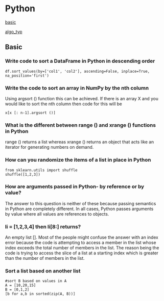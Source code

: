 # Python
[basic](https://www.dezyre.com/article/100-data-science-in-python-interview-questions-and-answers-for-2018/188)

[algo_typ](https://www.dezyre.com/article/2018-data-science-interview-questions-for-top-tech-companies-/189)

## Basic

### Write code to sort a DataFrame in Python in descending order
```
df.sort_values(by=['col1', 'col2'], ascending=False, inplace=True, na_position='first')
```

### Write the code to sort an array in NumPy by the nth column
Using argsort () function this can be achieved. If there is an array X and you would like to sort the nth column then code for this will be 
```
x[x [: n-1].argsort ()]
```

### What is the different between range () and xrange () functions in Python
range () returns a list whereas xrange () returns an object that acts like an iterator for generating numbers on demand.

### How can you randomize the items of a list in place in Python
```
from sklearn.utils import shuffle
shuffle([1,2,3])
```

### How are arguments passed in Python- by reference or by value?
The answer to this question is neither of these because passing semantics in Python are completely different. In all cases, Python passes arguments by value where all values are references to objects.

### li = [1,2,3,4] then li[8:] returns?
An empty list []. Most of the people might confuse the answer with an index error because the code is attempting to access a member in the list whose index exceeds the total number of members in the list. The reason being the code is trying to access the slice of a list at a starting index which is greater than the number of members in the list.

### Sort a list based on another list
```
#sort B based on values in A
A = [10,20,15]
B = [0,1,2]
[b for a,b in sorted(zip(A, B))]
```
